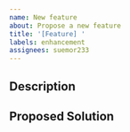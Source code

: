 ```yaml
---
name: New feature
about: Propose a new feature
title: '[Feature] '
labels: enhancement
assignees: suemor233
---
```


## Description

## Proposed Solution
